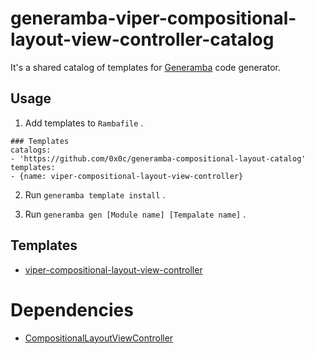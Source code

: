 # generamba-viper-compositional-layout-view-controller-catalog

It's a shared catalog of templates for [Generamba](https://github.com/strongself/Generamba) code generator.

## Usage

1. Add templates to `Rambafile` .

```yaml:Rambafile
### Templates
catalogs:
- 'https://github.com/0x0c/generamba-compositional-layout-catalog'
templates:
- {name: viper-compositional-layout-view-controller}
```

2. Run `generamba template install` .

3. Run `generamba gen [Module name] [Tempalate name]` .

## Templates

- [viper-compositional-layout-view-controller](https://github.com/oneinc-jp/generamba-compositional-layout-catalog/blob/main/viper-compositional-layout-view-controller/0x0c_viper_compositional_layout_view_controller.rambaspec)

# Dependencies

- [CompositionalLayoutViewController](https://github.com/oneinc-jp/CompositionalLayoutViewController)